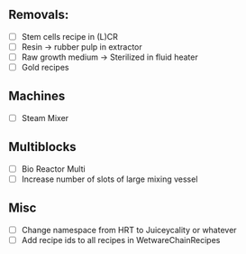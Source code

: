 ## Removals:
- [ ] Stem cells recipe in (L)CR
- [ ] Resin -> rubber pulp in extractor
- [ ] Raw growth medium -> Sterilized in fluid heater
- [ ] Gold recipes

## Machines
- [ ] Steam Mixer

## Multiblocks
- [ ] Bio Reactor Multi
- [ ] Increase number of slots of large mixing vessel

## Misc
- [ ] Change namespace from HRT to Juiceycality or whatever
- [ ] Add recipe ids to all recipes in WetwareChainRecipes
